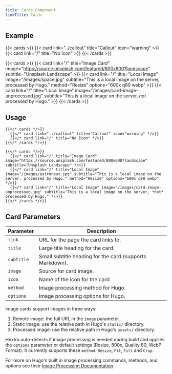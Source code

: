 ```yaml
---
title: Cards Component
linkTitle: Cards
---
```


## Example

{{< cards >}}
  {{< card link="../callout" title="Callout" icon="warning" >}}
  {{< card link="/" title="No Icon" >}}
{{< /cards >}}

{{< cards >}}
  {{< card link="/" title="Image Card" image="https://source.unsplash.com/featured/800x600?landscape" subtitle="Unsplash Landscape" >}}
  {{< card link="/" title="Local Image" image="/images/space.jpg" subtitle="This is a local image on the server, processed by Hugo." method="Resize" options="600x q80 webp" >}}
  {{< card link="/" title="Local Image" image="/images/card-image-unprocessed.jpg" subtitle="This is a local image on the server, *not* processed by Hugo." >}}
{{< /cards >}}


## Usage

```
{{</* cards */>}}
  {{</* card link="../callout" title="Callout" icon="warning" */>}}
  {{</* card link="/" title="No Icon" */>}}
{{</* /cards */>}}
```

```
{{</* cards */>}}
  {{</* card link="/" title="Image Card" image="https://source.unsplash.com/featured/800x600?landscape" subtitle="Unsplash Landscape" */>}}
  {{</* card link="/" title="Local Image" image="/images/astronaut.jpg" subtitle="This is a local image on the server, processed by Hugo." method="Resize" options="600x q80 webp" */>}}
  {{</* card link="/" title="Local Image" image="/images/card-image-unprocessed.jpg" subtitle="This is a local image on the server, *not* processed by Hugo." */>}}
{{</* /cards */>}}
```

## Card Parameters

| Parameter  | Description                                              |
|----------- |--------------------------------------------------------- |
| `link`     | URL for the page the card links to.                      |
| `title`    | Large title heading for the card.                        |
| `subtitle` | Small subtitle heading for the card (supports Markdown). |
| `image`    | Source for card image.                                   |
| `icon`     | Name of the icon for the card.                           |
| `method`   | Image processing method for Hugo.                        |
| `options`  | Image processing options for Hugo.                       |

Image cards support images in three ways: 

1. Remote image: the full URL in the `image` parameter.
2. Static image: use the relative path in Hugo's `static/` directory.
3. Processed image: use the relative path in Hugo's `assets/` directory.

Hextra auto-detects if image processing is needed during build and applies the `options` parameter or default settings (Resize, 800x, Quality 80, WebP Format).
It currently supports these `method`: `Resize`, `Fit`, `Fill` and `Crop`.

For more on Hugo's built in image processing commands, methods, and options see their [Image Processing Documentation](https://gohugo.io/content-management/image-processing/).
